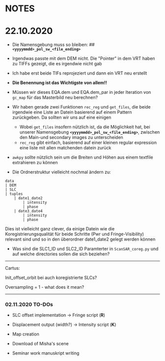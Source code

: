 # NOTES

# 22.10.2020
- Die Namensgebung muss so bleiben: 
    ##**`<yyyymmdd>_pol_sw_<file_ending>`**
   
- Irgendwas passte mit dem DEM nicht. Die "Pointer" in dem VRT haben zu TIFFs gezeigt, die es irgendwie nicht gab
- Ich habe erst beide TIFs reprojeziert und dann ein VRT neu erstellt
- **Die Benennung ist das Wichtigste von allem!!**
- Müssen wir dieses EQA.dem und EQA.dem_par in jeder Iteration von `gc_map` für das Masterbild neu berechnen?
- Wir haben gerade zwei Funktionen `rec_reg` und `get_files`, die beide irgendwie eine Liste an Datein basierend auf einem 
Pattern zurückgeben. Da sollten wir uns auf eine einigen
    + Wobei `get_files` insofern nützlich ist, da die Möglichkeit hat, bei unserer Namensgebung **`<yyyymmdd>_pol_sw_<file_ending>`**,
    zwischen den Main-und secondary images zu unterscheiden
    + `rec_reg` gibt einfach, basierend auf einer kleinen regular expression eine liste mit allen matchenden datein zurück
- `awkpy` sollte nützlich sein um die Breiten und Höhen aus einem textfile extrahieren zu können
- Die Ordnerstruktur vielleicht nochmal ändern zu: 

```
data
| DEM
| SLC
| tuples
    | date1_date2
        | intensity
        | phase
    | date3_date4
        | intensity
        | phase
```

Dies ist vielleicht ganz clever, da einige Datein wie die Koregistrierungsqualität für beide Schritte (Pwr und Fringe-Visibility) 
relevant sind und so in den überordner date1_date2 gelegt werden können

- Was sind die SLC1_ID und SLC2_ID Paramterter in `ScanSAR_coreg.py` und auf welche directories sollen die sich beziehen?

***

Cartus: 

Init_offset_orbit bei auch koregistrierte SLCs?

Oversampling = 1 - what does it mean?
        
*** 
### 02.11.2020 TO-DOs

- SLC offset implementation -> Fringe script (**R**)
- Displacement output (width?) -> Intensity script (**K**)

- Map creation
- Download of Misha's scene
- Seminar work manuskript writing